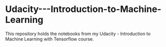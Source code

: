 # Udacity---Introduction-to-Machine-Learning

This repository holds the notebooks from my Udacity - Introduction to Machine Learning with Tensorflow course.
